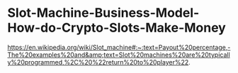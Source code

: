 # Slot-Machine-Business-Model-How-do-Crypto-Slots-Make-Money
https://en.wikipedia.org/wiki/Slot_machine#:~:text=Payout%20percentage,-The%20examples%20and&amp;text=Slot%20machines%20are%20typically%20programmed,%2C%20%22return%20to%20player%22.
